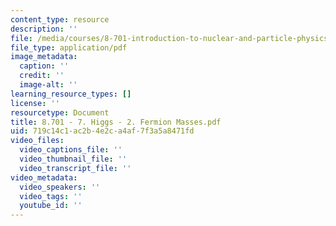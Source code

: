 ```yaml
---
content_type: resource
description: ''
file: /media/courses/8-701-introduction-to-nuclear-and-particle-physics-fall-2020/8701-7-higgs-2-fermion-masses.pdf
file_type: application/pdf
image_metadata:
  caption: ''
  credit: ''
  image-alt: ''
learning_resource_types: []
license: ''
resourcetype: Document
title: 8.701 - 7. Higgs - 2. Fermion Masses.pdf
uid: 719c14c1-ac2b-4e2c-a4af-7f3a5a8471fd
video_files:
  video_captions_file: ''
  video_thumbnail_file: ''
  video_transcript_file: ''
video_metadata:
  video_speakers: ''
  video_tags: ''
  youtube_id: ''
---
```

